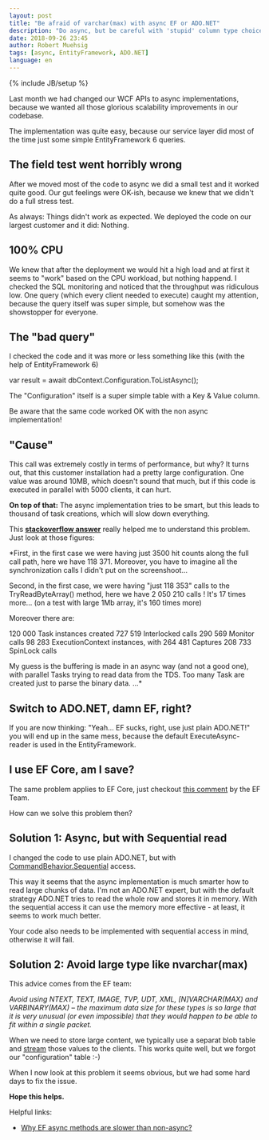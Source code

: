 ```yaml
---
layout: post
title: "Be afraid of varchar(max) with async EF or ADO.NET"
description: "Do async, but be careful with 'stupid' column type choices. See here why..."
date: 2018-09-26 23:45
author: Robert Muehsig
tags: [async, EntityFramework, ADO.NET]
language: en
---
```

{% include JB/setup %}

Last month we had changed our WCF APIs to async implementations, because we wanted all those glorious scalability improvements in our codebase.

The implementation was quite easy, because our service layer did most of the time just some simple EntityFramework 6 queries.

## The field test went horribly wrong

After we moved most of the code to async we did a small test and it worked quite good. Our gut feelings were OK-ish, because we knew that we didn't do a full stress test.

As always: Things didn't work as expected. We deployed the code on our largest customer and it did: Nothing.

## 100% CPU

We knew that after the deployment we would hit a high load and at first it seems to "work" based on the CPU workload, but nothing happend.
I checked the SQL monitoring and noticed that the throughput was ridiculous low. One query (which every client needed to execute) caught my attention, because the query itself was super simple, but somehow was the showstopper for everyone.

## The "bad query"

I checked the code and it was more or less something like this (with the help of EntityFramework 6)

   var result = await dbContext.Configuration.ToListAsync();
   
The "Configuration" itself is a super simple table with a Key & Value column. 

Be aware that the same code worked OK with the non async implementation!

## "Cause"

This call was extremely costly in terms of performance, but why? It turns out, that this customer installation had a pretty large configuration. One value was around 10MB, which doesn't sound that much, but if this code is executed in parallel with 5000 clients, it can hurt.

__On top of that:__ The async implementation tries to be smart, but this leads to thousand of task creations, which will slow down everything.

This __[stackoverflow answer](https://stackoverflow.com/a/28619983)__ really helped me to understand this problem. Just look at those figures:

*First, in the first case we were having just 3500 hit counts along the full call path, here we have 118 371. Moreover, you have to imagine all the synchronization calls I didn't put on the screenshoot...

Second, in the first case, we were having "just 118 353" calls to the TryReadByteArray() method, here we have 2 050 210 calls ! It's 17 times more... (on a test with large 1Mb array, it's 160 times more)

Moreover there are:

120 000 Task instances created
727 519 Interlocked calls
290 569 Monitor calls
98 283 ExecutionContext instances, with 264 481 Captures
208 733 SpinLock calls

My guess is the buffering is made in an async way (and not a good one), with parallel Tasks trying to read data from the TDS. Too many Task are created just to parse the binary data.
...*

## Switch to ADO.NET, damn EF, right?

If you are now thinking: "Yeah... EF sucks, right, use just plain ADO.NET!" you will end up in the same mess, because the default ExecuteAsync-reader is used in the EntityFramework.

## I use EF Core, am I save?

The same problem applies to EF Core, just checkout [this comment](https://github.com/aspnet/EntityFramework6/issues/88#issuecomment-256103455) by the EF Team.

How can we solve this problem then?

## Solution 1: Async, but with Sequential read

I changed the code to use plain ADO.NET, but with [CommandBehavior.Sequential](https://docs.microsoft.com/en-us/dotnet/api/system.data.idbcommand.executereader?view=netframework-4.7.2) access.

This way it seems that the async implementation is much smarter how to read large chunks of data. I'm not an ADO.NET expert, but with the default strategy ADO.NET tries to read the whole row and stores it in memory. With the sequential access it can use the memory more effective - at least, it seems to work much better. 

Your code also needs to be implemented with sequential access in mind, otherwise it will fail.

## Solution 2: Avoid large type like nvarchar(max)

This advice comes from the EF team:

*Avoid using NTEXT, TEXT, IMAGE, TVP, UDT, XML, [N]VARCHAR(MAX) and VARBINARY(MAX) – the maximum data size for these types is so large that it is very unusual (or even impossible) that they would happen to be able to fit within a single packet.*

When we need to store large content, we typically use a separat blob table and [stream](https://docs.microsoft.com/en-us/dotnet/framework/data/adonet/sqlclient-streaming-support) those values to the clients. This works quite well, but we forgot our "configuration" table :-)

When I now look at this problem it seems obvious, but we had some hard days to fix the issue.

__Hope this helps.__

Helpful links:

* [Why EF async methods are slower than non-async?](https://entityframework.net/why-ef-async-methods-are-slow)




